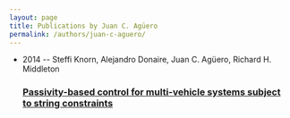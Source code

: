 ```yaml
---
layout: page
title: Publications by Juan C. Agüero
permalink: /authors/juan-c-aguero/
---
```


<ul class="post-list">
<li><span class='post-meta'>2014 -- Steffi Knorn, Alejandro Donaire, Juan C. Agüero, Richard H. Middleton</span><h3><a class='post-link' href='../../passivity-based-control-for-multi-vehicle-systems-subject-to-string-constraints'>Passivity-based control for multi-vehicle systems subject to string constraints</a></h3></li>

</ul>
